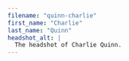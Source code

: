 ```yaml
---
filename: "quinn-charlie"
first_name: "Charlie"
last_name: "Quinn"
headshot_alt: |
  The headshot of Charlie Quinn.
---
```

